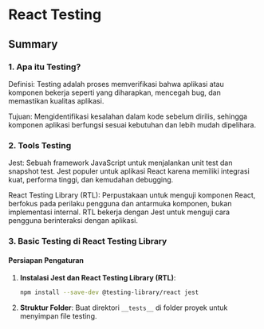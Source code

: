 # React Testing

## Summary 

### 1. Apa itu Testing?
Definisi: Testing adalah proses memverifikasi bahwa aplikasi atau komponen bekerja seperti yang diharapkan, mencegah bug, dan memastikan kualitas aplikasi.

Tujuan: Mengidentifikasi kesalahan dalam kode sebelum dirilis, sehingga komponen aplikasi berfungsi sesuai kebutuhan dan lebih mudah dipelihara.

### 2. Tools Testing
Jest: Sebuah framework JavaScript untuk menjalankan unit test dan snapshot test. Jest populer untuk aplikasi React karena memiliki integrasi kuat, performa tinggi, dan kemudahan debugging.

React Testing Library (RTL): Perpustakaan untuk menguji komponen React, berfokus pada perilaku pengguna dan antarmuka komponen, bukan implementasi internal. RTL bekerja dengan Jest untuk menguji cara pengguna berinteraksi dengan aplikasi.

### 3. Basic Testing di React Testing Library

#### Persiapan Pengaturan
1. **Instalasi Jest dan React Testing Library (RTL)**:
   ```bash
   npm install --save-dev @testing-library/react jest
   ```
2. **Struktur Folder**: 
Buat direktori ``__tests__`` di folder proyek untuk menyimpan file testing.